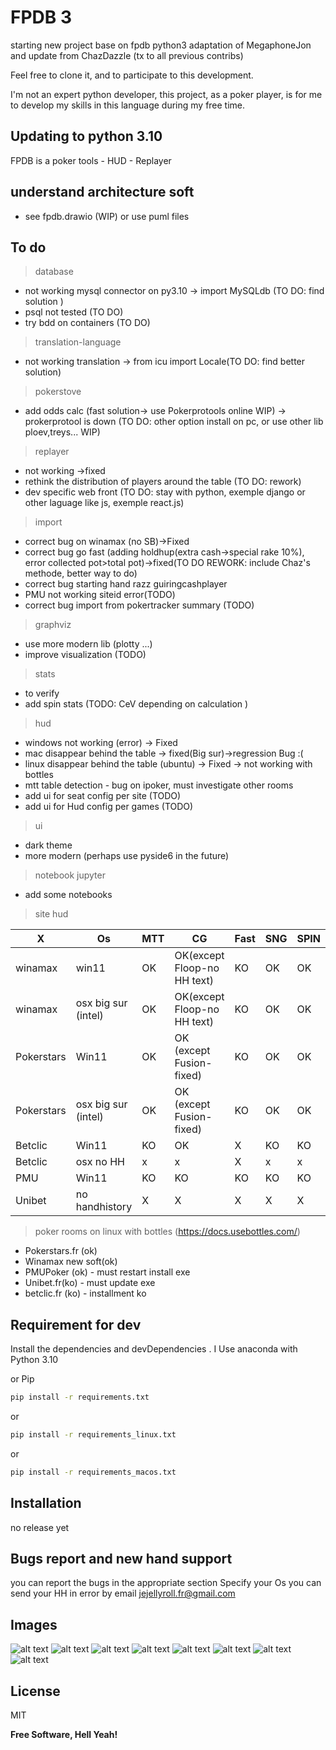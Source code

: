 # FPDB 3

starting new project base on fpdb python3 adaptation of MegaphoneJon and update from ChazDazzle 
(tx to all previous contribs)

Feel free to clone it, and to participate to this development.

I'm not an expert python developer, this project, as a poker player, is for me to develop my skills in this language during my free time.

## Updating to python 3.10

FPDB is a poker tools - HUD - Replayer

## understand architecture soft

- see fpdb.drawio (WIP) or use puml files

## To do

>database
- not working mysql connector on py3.10 -> import MySQLdb (TO DO: find solution )
- psql not tested (TO DO)
- try bdd on containers (TO DO) 
>translation-language
- not working translation -> from icu import Locale(TO DO: find better solution)
>pokerstove
- add odds calc (fast solution-> use Pokerprotools online WIP) -> prokerprotool is down (TO DO: other option install on pc, or use other lib ploev,treys... WIP)
>replayer
- not working ->fixed
- rethink the distribution of players around the table (TO DO: rework)
- dev specific web front (TO DO: stay with python, exemple django or other laguage like js, exemple react.js)
>import
- correct bug on winamax (no SB)->Fixed 
- correct bug go fast (adding holdhup(extra cash->special rake 10%), error collected pot>total pot)->fixed(TO DO REWORK: include Chaz's methode, better way to do)
- correct bug starting  hand razz guiringcashplayer
- PMU not working siteid error(TODO)
- correct bug import from pokertracker summary (TODO)
>graphviz
- use more modern lib (plotty ...)
- improve visualization (TODO)
>stats
- to verify
- add spin stats (TODO: CeV depending on calculation )
>hud
- windows not working (error) -> Fixed
- mac disappear behind the table -> fixed(Big sur)->regression Bug :( 
- linux disappear behind the table (ubuntu) -> Fixed -> not working with bottles
- mtt table detection - bug on ipoker, must investigate other rooms
- add ui for seat config per site (TODO)
- add ui for Hud config per games (TODO)
>ui
- dark theme
- more modern (perhaps use pyside6 in the future)
>notebook jupyter
- add some notebooks

>site hud

| X      |Os    |MTT| CG|Fast|SNG|SPIN|
|------- |------|---|---|----|---|----|
|winamax | win11| OK  | OK(except Floop-no HH text)| KO | OK| OK |
|winamax | osx big sur (intel)| OK  | OK(except Floop-no HH text)| KO | OK| OK |
|Pokerstars| Win11| OK  |OK (except Fusion-fixed)| KO | OK  | OK   |
|Pokerstars| osx big sur (intel)| OK  |OK (except Fusion-fixed)| KO | OK  | OK   |
|Betclic| Win11| KO | OK  | X|  KO  | KO   |
|Betclic| osx no HH| x | x  | X|  x  | x   |
|PMU| Win11| KO | KO  | KO|  KO  | KO   |
|Unibet| no handhistory| X | X  | X|  X  | X   |

>poker rooms on linux with bottles (https://docs.usebottles.com/)
- Pokerstars.fr (ok) 
- Winamax new soft(ok)
- PMUPoker (ok) - must restart install exe
- Unibet.fr(ko) - must update exe
- betclic.fr (ko) - installment ko


## Requirement for dev 
Install the dependencies and devDependencies .
I Use anaconda with Python 3.10

or Pip

```sh
pip install -r requirements.txt
```
or 
```sh
pip install -r requirements_linux.txt
```
or
```sh
pip install -r requirements_macos.txt
```

## Installation
no release yet

## Bugs report and new hand support

you can report the bugs in the appropriate section
Specify your Os
you can send your HH in error by email jejellyroll.fr@gmail.com

## Images
![alt text](https://github.com/jejellyroll-fr/fpdb-3/blob/main/fpdb3_home.png)
![alt text](https://github.com/jejellyroll-fr/fpdb-3/blob/main/fpdb3_grahspin.png)
![alt text](https://github.com/jejellyroll-fr/fpdb-3/blob/main/fpdb3_graphcg.png)
![alt text](https://github.com/jejellyroll-fr/fpdb-3/blob/main/fpdb3_handreplayer.png)
![alt text](https://github.com/jejellyroll-fr/fpdb-3/blob/main/fpdb3_session_stats.png)
![alt text](https://github.com/jejellyroll-fr/fpdb-3/blob/main/fpdb3_session_stats.png)
![alt text](https://github.com/jejellyroll-fr/fpdb-3/blob/main/fpd3_handviever.png)
![alt text](https://github.com/jejellyroll-fr/fpdb-3/blob/main/fpdb3_oddcalc.png)

## License

MIT

**Free Software, Hell Yeah!**


